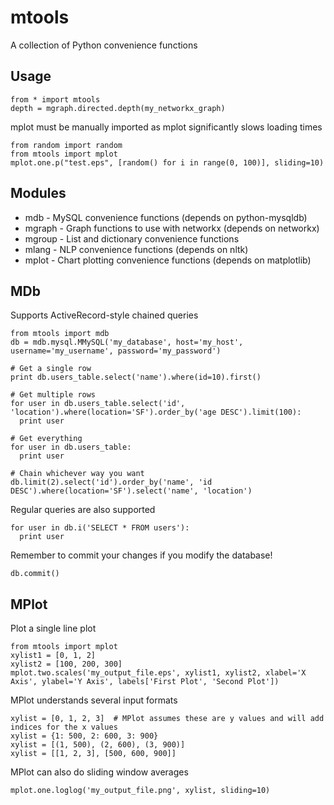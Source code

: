 mtools
======

A collection of Python convenience functions

Usage
-----
    from * import mtools
    depth = mgraph.directed.depth(my_networkx_graph)

mplot must be manually imported as mplot significantly slows loading times

    from random import random
    from mtools import mplot
    mplot.one.p("test.eps", [random() for i in range(0, 100)], sliding=10)

Modules
-------
* mdb - MySQL convenience functions (depends on python-mysqldb)
* mgraph - Graph functions to use with networkx (depends on networkx)
* mgroup - List and dictionary convenience functions
* mlang - NLP convenience functions (depends on nltk)
* mplot - Chart plotting convenience functions (depends on matplotlib)

MDb
---
Supports ActiveRecord-style chained queries

    from mtools import mdb
    db = mdb.mysql.MMySQL('my_database', host='my_host', username='my_username', password='my_password')
    
    # Get a single row
    print db.users_table.select('name').where(id=10).first()
    
    # Get multiple rows
    for user in db.users_table.select('id', 'location').where(location='SF').order_by('age DESC').limit(100):
      print user
    
    # Get everything
    for user in db.users_table:
      print user

    # Chain whichever way you want
    db.limit(2).select('id').order_by('name', 'id DESC').where(location='SF').select('name', 'location')

Regular queries are also supported

    for user in db.i('SELECT * FROM users'):
      print user

Remember to commit your changes if you modify the database!

    db.commit()

MPlot
-----
Plot a single line plot

    from mtools import mplot
    xylist1 = [0, 1, 2]
    xylist2 = [100, 200, 300]
    mplot.two.scales('my_output_file.eps', xylist1, xylist2, xlabel='X Axis', ylabel='Y Axis', labels['First Plot', 'Second Plot'])

MPlot understands several input formats

    xylist = [0, 1, 2, 3]  # MPlot assumes these are y values and will add indices for the x values
    xylist = {1: 500, 2: 600, 3: 900}
    xylist = [(1, 500), (2, 600), (3, 900)]
    xylist = [[1, 2, 3], [500, 600, 900]]

MPlot can also do sliding window averages

    mplot.one.loglog('my_output_file.png', xylist, sliding=10)
